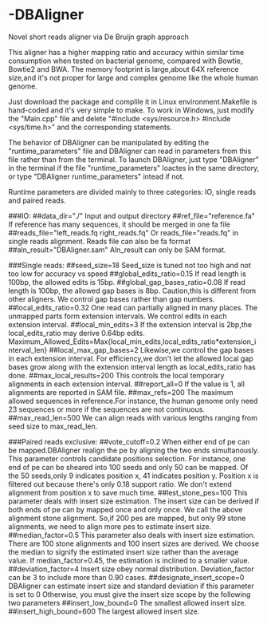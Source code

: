 -DBAligner
==========

Novel short reads aligner via De Bruijn graph approach

This aligner has a higher mapping ratio and accuracy within similar time consumption when tested on bacterial genome, compared with Bowtie, Bowtie2 and BWA.
The memory footprint is large,about 64X reference size,and it's not proper for large and complex genome like the whole human genome.

Just download the package and complile it in Linux environment.Makefile is hand-coded and it's very simple to make. 
To work in Windows, just modify the "Main.cpp" file and delete "#include <sys/resource.h> #include <sys/time.h>" and the corresponding statements.

The behavior of DBAligner can be manipulated by editing the "runtime_parameters" file and DBAligner can read in parameters from this file rather than from the terminal.
To launch DBAligner, just type "DBAligner" in the terminal if the file "runtime_parameters" loactes in the same directory, or type "DBAligner runtime_parameters" intead if not.

Runtime parameters are divided mainly to three categories: IO, single reads and paired reads.

###IO:
##data_dir="./"
Input and output directory
##ref_file="reference.fa"
If reference has many sequences, it should be merged in one fa file
##reads_file="left_reads.fq right_reads.fq" 
Or reads_file="reads.fq" in single reads alignment. Reads file can also be fa format
##aln_result="DBAligner.sam"
Aln_result can only be SAM format.

###Single reads:
##seed_size=18
Seed_size is tuned not too high and not too low for accuracy vs speed
##global_edits_ratio=0.15
If read length is 100bp, the allowed edits is 15bp.
##global_gap_bases_ratio=0.08
If read length is 100bp, the allowed gap bases is 8bp. 
Caution,this is different from other aligners. We control gap bases rather than gap numbers.
##local_edits_ratio=0.32
One read can partially aligned in many places. The unmapped parts form extension intervals.
We control edits in each extension interval.
##local_min_edits=3
If the extension interval is 2bp,the local_edits_ratio may derive 0.64bp edits.
Maximum_Allowed_Edits=Max{local_min_edits,local_edits_ratio*extension_interval_len}
##local_max_gap_bases=2
Likewise,we control the gap bases in each extension interval.
For efficiency,we don't let the allowed local gap bases grow along with the extension interval length as local_edits_ratio has done.
##max_local_results=200
This controls the local temporary alignments in each extension interval.
##report_all=0
If the value is 1, all alignments are reported in SAM file.
##max_refs=200
The maximum allowed sequences in reference.For instance, the human genome only need 23 sequences or more if the sequences are not continuous.
##max_read_len=500
We can align reads with various lengths ranging from seed size to max_read_len.

###Paired reads exclusive:
##vote_cutoff=0.2
When either end of pe can be mapped.DBAligner realign the pe by aligning the two ends simultanously.
This parameter controls candidate positions selection. 
For instance, one end of pe can be sheared into 100 seeds and only 50 can be mapped.
Of the 50 seeds,only 9 indicates position x, 41 indicates position y.
Position x is filtered out because there's only 0.18 support ratio.
We don't extend alignment from position x to save much time.
##lest_stone_pes=100
This parameter deals with insert size estimation.
The insert size can be derived if both ends of pe can by mapped once and only once.
We call the above alignment stone alignment.
So,if 200 pes are mapped, but only 99 stone alignments, we need to align more pes to estimate insert size.
##median_factor=0.5
This parameter also deals with insert size estimation.
There are 100 stone alignments and 100 insert sizes are derived.
We choose the median to signify the estimated insert size rather than the average value.
If median_factor=0.45, the estimation is inclined to a smaller value.
##deviation_factor=4
Insert size obey normal distribution. Deviation_factor can be 3 to include more than 0.90 cases.
##designate_insert_scope=0
DBAligner can estimate insert size and standard deviation if this parameter is set to 0
Otherwise, you must give the insert size scope by the following two parameters
##insert_low_bound=0
The smallest allowed insert size.
##insert_high_bound=600
The largest allowed insert size.





